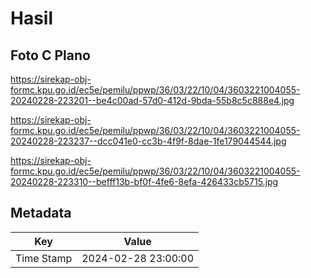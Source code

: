 # Hasil

## Foto C Plano

https://sirekap-obj-formc.kpu.go.id/ec5e/pemilu/ppwp/36/03/22/10/04/3603221004055-20240228-223201--be4c00ad-57d0-412d-9bda-55b8c5c888e4.jpg

https://sirekap-obj-formc.kpu.go.id/ec5e/pemilu/ppwp/36/03/22/10/04/3603221004055-20240228-223237--dcc041e0-cc3b-4f9f-8dae-1fe179044544.jpg

https://sirekap-obj-formc.kpu.go.id/ec5e/pemilu/ppwp/36/03/22/10/04/3603221004055-20240228-223310--befff13b-bf0f-4fe6-8efa-426433cb5715.jpg


## Metadata

| Key        | Value               |
| ---------- | ------------------- |
| Time Stamp | 2024-02-28 23:00:00 |



